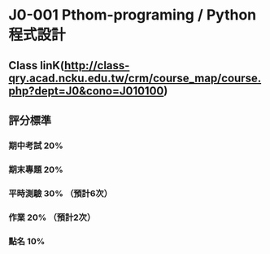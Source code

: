 # J0-001 Pthom-programing / Python 程式設計

## Class linK(http://class-qry.acad.ncku.edu.tw/crm/course_map/course.php?dept=J0&cono=J010100)

## 評分標準

### 期中考試 20%
### 期末專題 20%
### 平時測驗 30% （預計6次）
### 作業 20% （預計2次）
### 點名 10%
